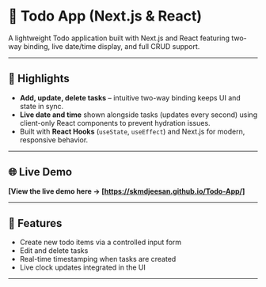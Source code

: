 # 📝 Todo App (Next.js & React)

A lightweight Todo application built with Next.js and React featuring two-way binding, live date/time display, and full CRUD support.

---

## 🚀 Highlights

- **Add, update, delete tasks** – intuitive two-way binding keeps UI and state in sync.
- **Live date and time** shown alongside tasks (updates every second) using client-only React components to prevent hydration issues.
- Built with **React Hooks** (`useState`, `useEffect`) and Next.js for modern, responsive behavior.

---

## 🌐 Live Demo

**[View the live demo here → [https://skmdjeesan.github.io/Todo-App/]**  

---

## 🧩 Features

- Create new todo items via a controlled input form  
- Edit and delete tasks  
- Real-time timestamping when tasks are created  
- Live clock updates integrated in the UI

---

